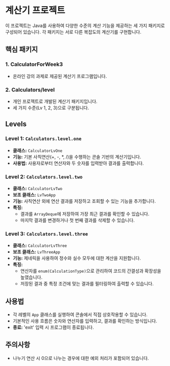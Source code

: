 # 계산기 프로젝트

이 프로젝트는 Java를 사용하여 다양한 수준의 계산 기능을 제공하는 세 가지 패키지로 구성되어 있습니다. 각 패키지는 서로 다른 복잡도의 계산기를 구현합니다.

## 핵심 패키지

### 1. CalculatorForWeek3
- 온라인 강의 과제로 제공된 계산기 프로그램입니다.

### 2. Calculators/level
- 개인 프로젝트로 개발된 계산기 패키지입니다.
- 세 가지 수준(Lv 1, 2, 3)으로 구분됩니다.

## Levels

### Level 1: `Calculators.level.one`
- **클래스:** `CalculatorLvOne`
- **기능:** 기본 사칙연산(+, -, *, /)을 수행하는 콘솔 기반의 계산기입니다.
- **사용법:** 사용자로부터 연산자와 두 숫자를 입력받아 결과를 출력합니다.

### Level 2: `Calculators.level.two`
- **클래스:** `CalculatorLvTwo`
- **보조 클래스:** `LvTwoApp`
- **기능:** 사칙연산 외에 연산 결과를 저장하고 조회할 수 있는 기능을 추가합니다.
- **특징:** 
  - 결과를 `ArrayDeque`에 저장하여 가장 최근 결과를 확인할 수 있습니다.
  - 마지막 결과를 변경하거나 첫 번째 결과를 삭제할 수 있습니다.

### Level 3: `Calculators.level.three`
- **클래스:** `CalculatorLvThree`
- **보조 클래스:** `LvThreeApp`
- **기능:** 제네릭을 사용하여 정수와 실수 모두에 대한 계산을 지원합니다.
- **특징:**
  - 연산자를 `enum(CalculationType)`으로 관리하여 코드의 간결성과 확장성을 높였습니다.
  - 저장된 결과 중 특정 조건에 맞는 결과를 필터링하여 출력할 수 있습니다.
  
## 사용법

- 각 레벨의 `App` 클래스를 실행하여 콘솔에서 직접 상호작용할 수 있습니다.
- 기본적인 사용 흐름은 숫자와 연산자를 입력하고, 결과를 확인하는 방식입니다.
- **종료:** 'exit' 입력 시 프로그램이 종료됩니다.

## 주의사항
- 나누기 연산 시 0으로 나누는 경우에 대한 예외 처리가 포함되어 있습니다.
